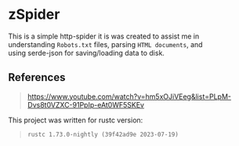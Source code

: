 # zSpider

This is a simple http-spider it is was created to assist me in <br>
understanding `Robots.txt` files, parsing `HTML documents`, and <br>
using serde-json for saving/loading data to disk. <br>

## References
> https://www.youtube.com/watch?v=hm5xOJiVEeg&list=PLpM-Dvs8t0VZXC-91PpIp-eAt0WF5SKEv <br>


This project was written for rustc version: <br>
> `rustc 1.73.0-nightly (39f42ad9e 2023-07-19)`<br>
